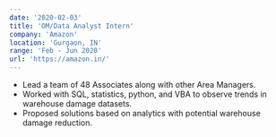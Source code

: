 ```yaml
---
date: '2020-02-03'
title: 'OM/Data Analyst Intern'
company: 'Amazon'
location: 'Gurgaon, IN'
range: 'Feb - Jun 2020'
url: 'https://amazon.in/'
---
```


- Lead a team of 48 Associates along with other Area Managers.
- Worked with SQL, statistics, python, and VBA to observe trends in warehouse damage datasets.
- Proposed solutions based on analytics with potential warehouse damage reduction.
